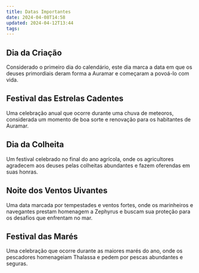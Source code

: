 ```yaml
---
title: Datas Importantes
date: 2024-04-08T14:58
updated: 2024-04-12T13:44
tags:
---
```


## Dia da Criação

Considerado o primeiro dia do calendário, este dia marca a data em que os deuses primordiais deram forma a Auramar e começaram a povoá-lo com vida.

## Festival das Estrelas Cadentes

Uma celebração anual que ocorre durante uma chuva de meteoros, considerada um momento de boa sorte e renovação para os habitantes de Auramar.

## Dia da Colheita

Um festival celebrado no final do ano agrícola, onde os agricultores agradecem aos deuses pelas colheitas abundantes e fazem oferendas em suas honras.

## Noite dos Ventos Uivantes

Uma data marcada por tempestades e ventos fortes, onde os marinheiros e navegantes prestam homenagem a Zephyrus e buscam sua proteção para os desafios que enfrentam no mar.

## Festival das Marés

Uma celebração que ocorre durante as maiores marés do ano, onde os pescadores homenageiam Thalassa e pedem por pescas abundantes e seguras.